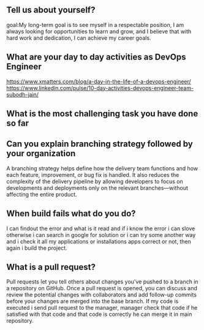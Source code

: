 ## Tell us about yourself?

goal:My long-term goal is to see myself in a respectable position, I am always looking for opportunities to learn and grow, and I believe that with hard work and dedication, I can achieve my career goals.

## What are your day to day activities as DevOps Engineer
https://www.xmatters.com/blog/a-day-in-the-life-of-a-devops-engineer/
https://www.linkedin.com/pulse/10-day-activities-devops-engineer-team-subodh-jain/

## What is the most challenging task you have done so far
## Can you explain branching strategy followed by your organization
A branching strategy helps define how the delivery team functions and how each feature, improvement, or bug fix is handled. It also reduces the complexity of the delivery pipeline by allowing developers to focus on developments and deployments only on the relevant branches—without affecting the entire product.

## When build fails what do you do?
I can findout the error and what is it read and if i know the error i can slove otherwise i can search in google for solution or i can try some another way and i check it all my applications or installations apps correct or not, then again i build the project.  

## What is a pull request?
Pull requests let you tell others about changes you've pushed to a branch in a repository on GitHub. Once a pull request is opened, you can discuss and review the potential changes with collaborators and add follow-up commits before your changes are merged into the base branch.
If my code is executed i send pull request to the manager, manager check that code if he satisfied with that code and that code is correctly he can merge it in main repository. 